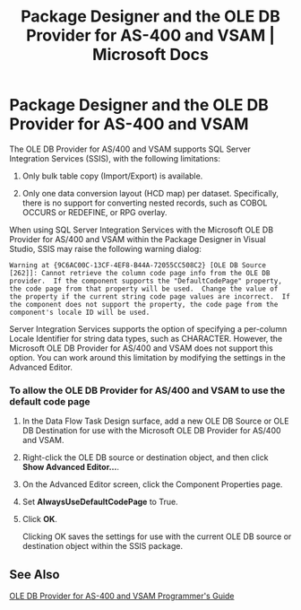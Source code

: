 ﻿---
title: "Package Designer and the OLE DB Provider for AS-400 and VSAM | Microsoft Docs"
ms.custom: ""
ms.date: "11/30/2017"
ms.prod: "host-integration-server"
ms.reviewer: ""
ms.suite: ""
ms.tgt_pltfrm: ""
ms.topic: "article"
ms.assetid: 6bf9791d-376b-4f74-8e5a-29c2910ddc27
caps.latest.revision: 7
---
# Package Designer and the OLE DB Provider for AS-400 and VSAM
The OLE DB Provider for AS/400 and VSAM supports SQL Server Integration Services (SSIS), with the following limitations:  
  
1.  Only bulk table copy (Import/Export) is available.  
  
2.  Only one data conversion layout (HCD map) per dataset. Specifically, there is no support for converting nested records, such as COBOL OCCURS or REDEFINE, or RPG overlay.  
  
 When using SQL Server Integration Services with the Microsoft OLE DB Provider for AS/400 and VSAM within the Package Designer in Visual Studio, SSIS may raise the following warning dialog:  
  
 `Warning at {9C6AC00C-13CF-4EF8-B44A-72055CC508C2} [OLE DB Source [262]]: Cannot retrieve the column code page info from the OLE DB provider.  If the component supports the "DefaultCodePage" property, the code page from that property will be used.  Change the value of the property if the current string code page values are incorrect.  If the component does not support the property, the code page from the component's locale ID will be used.`  
  
 Server Integration Services supports the option of specifying a per-column Locale Identifier for string data types, such as CHARACTER. However, the Microsoft OLE DB Provider for AS/400 and VSAM does not support this option. You can work around this limitation by modifying the settings in the Advanced Editor.  
  
### To allow the OLE DB Provider for AS/400 and VSAM to use the default code page  
  
1.  In the Data Flow Task Design surface, add a new OLE DB Source or OLE DB Destination for use with the Microsoft OLE DB Provider for AS/400 and VSAM.  
  
2.  Right-click the OLE DB source or destination object, and then click **Show Advanced Editor…**.  
  
3.  On the Advanced Editor screen, click the Component Properties page.  
  
4.  Set **AlwaysUseDefaultCodePage** to True.  
  
5.  Click **OK**.  
  
     Clicking OK saves the settings for use with the current OLE DB source or destination object within the SSIS package.  
  
## See Also  
 [OLE DB Provider for AS-400 and VSAM Programmer's Guide](../core/ole-db-provider-for-as-400-and-vsam-programmer-s-guide.md)